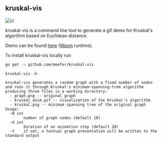 ## kruskal-vis
![ci](https://github.com/meefer/kruskal-vis/workflows/ci/badge.svg)

kruskal-vis is a command line tool to generate a gif demo for Kruskal's algorithm based on Euclidean distance.

Demo can be found [here](https://meefer.github.io/kruskal-vis) ([Wasm](https://en.wikipedia.org/wiki/WebAssembly) runtime).

To install kruskal-vis locally run
```bash
go get -u github.com/meefer/kruskal-vis
```

`kruskal-vis -h`
```
kruskal-vis generates a random graph with a fixed number of nodes
and runs it through Kruskal's minimum-spanning-tree algorithm
producing three files in a working directory:
  - graph.png -- original graph
  - kruskal_anim.gif -- visualization of the Kruskal's algorithm
  - kruskal.png -- minimum spanning tree of the original graph
Usage:
  -N int
        number of graph nodes (default 10)
  -d int
        duration of an animation step (default 20)
  -t    if set, a textual graph presentation will be written to the standard output
```
